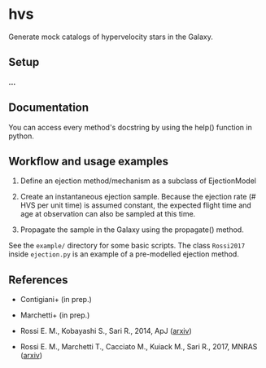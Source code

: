 # hvs

Generate mock catalogs of hypervelocity stars in the Galaxy. 


## Setup

__...__

## Documentation

You can access every method's docstring by using the help() function in python.

## Workflow and usage examples

1. Define an ejection method/mechanism as a subclass of EjectionModel

2. Create an instantaneous ejection sample. Because the ejection rate (# HVS per unit time) is assumed constant, 
the expected flight time and age at observation can also be sampled at this time. 

3. Propagate the sample in the Galaxy using the propagate() method. 


See the `example/` directory for some basic scripts. The class `Rossi2017` inside `ejection.py` is an example 
of a pre-modelled ejection method.


## References

* Contigiani+ (in prep.)

* Marchetti+ (in prep.)

* Rossi E. M., Kobayashi S., Sari R., 2014, ApJ ([arxiv](https://arxiv.org/abs/1307.1134))

* Rossi E. M., Marchetti T., Cacciato M., Kuiack M., Sari R., 2017, MNRAS ([arxiv](https://arxiv.org/abs/1608.02000))
